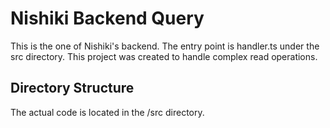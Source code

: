 # Nishiki Backend Query

This is the one of Nishiki's backend. The entry point is handler.ts under the src directory.
This project was created to handle complex read operations.

## Directory Structure

The actual code is located in the /src directory.
